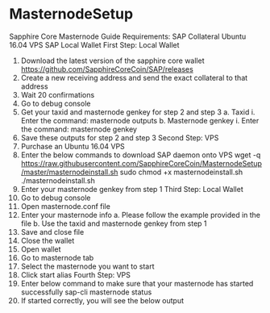 # MasternodeSetup
Sapphire Core Masternode Guide
Requirements:
SAP Collateral
Ubuntu 16.04 VPS
SAP Local Wallet
First Step: Local Wallet
1. Download the latest version of the sapphire core wallet
https://github.com/SapphireCoreCoin/SAP/releases
2. Create a new receiving address and send the exact collateral to that address
3. Wait 20 confirmations
4. Go to debug console
5. Get your taxid and masternode genkey for step 2 and step 3
a. Taxid
i. Enter the command: masternode outputs
b. Masternode genkey
i. Enter the command: masternode genkey
6. Save these outputs for step 2 and step 3
Second Step: VPS
1. Purchase an Ubuntu 16.04 VPS
2. Enter the below commands to download SAP daemon onto VPS
wget -q https://raw.githubusercontent.com/SapphireCoreCoin/MasternodeSetup/master/masternodeinstall.sh
sudo chmod +x masternodeinstall.sh
./masternodeinstall.sh
3. Enter your masternode genkey from step 1
Third Step: Local Wallet
1. Go to debug console
2. Open masternode.conf file
3. Enter your masternode info
a. Please follow the example provided in the file
b. Use the taxid and masternode genkey from step 1
4. Save and close file
5. Close the wallet
6. Open wallet
7. Go to masternode tab
8. Select the masternode you want to start
9. Click start alias
Fourth Step: VPS
1. Enter below command to make sure that your masternode has started successfully
sap-cli masternode status
2. If started correctly, you will see the below output
